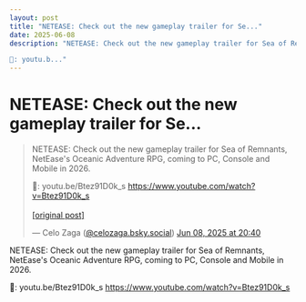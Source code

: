 ```yaml
---
layout: post
title: "NETEASE: Check out the new gameplay trailer for Se..."
date: 2025-06-08
description: "NETEASE: Check out the new gameplay trailer for Sea of Remnants, NetEase's Oceanic Adventure RPG, coming to PC, Console and Mobile in 2026. 

🔗: youtu.b..."
---
```


<h1 class="bluesky-post-title">NETEASE: Check out the new gameplay trailer for Se...</h1>

<blockquote class="bluesky-embed" data-bluesky-uri="at://did:plc:lmh6rennptq77inaztnovw4b/app.bsky.feed.post/3lr4px5lmms2v" data-bluesky-embed-color-mode="system">
<p lang="">NETEASE: Check out the new gameplay trailer for Sea of Remnants, NetEase's Oceanic Adventure RPG, coming to PC, Console and Mobile in 2026. 

🔗: youtu.be/Btez91D0k_s
https://www.youtube.com/watch?v=Btez91D0k_s<br><br><a href="https://bsky.app/profile/celozaga.bsky.social/post/3lr4px5lmms2v">[original post]</a></p>
&mdash; Celo Zaga (<a href="https://bsky.app/profile/did:plc:lmh6rennptq77inaztnovw4b?ref_src=embed">@celozaga.bsky.social</a>) <a href="https://bsky.app/profile/celozaga.bsky.social/post/3lr4px5lmms2v?ref_src=embed">Jun 08, 2025 at 20:40</a>
</blockquote>
<script async src="https://embed.bsky.app/static/embed.js" charset="utf-8"></script>

<p class="bluesky-post-description">NETEASE: Check out the new gameplay trailer for Sea of Remnants, NetEase's Oceanic Adventure RPG, coming to PC, Console and Mobile in 2026. 

🔗: youtu.be/Btez91D0k_s
https://www.youtube.com/watch?v=Btez91D0k_s</p>
